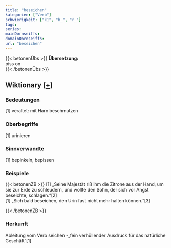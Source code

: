 ```yaml
---
title: "beseichen"
kategorien: ["Verb"]
schwierigkeit: ["k1", "h_", "r_"]
tags:
series:
mainDornseiffs:
domainDornseiffs:
url: "beseichen"
---
```


{{< betonenÜbs >}}
**Übersetzung:**  
piss on  
{{< /betonenÜbs >}}

## Wiktionary [[+](https://de.wiktionary.org/wiki/beseichen)]

### Bedeutungen
[1] veraltet: mit Harn beschmutzen  

### Oberbegriffe
[1] urinieren  

### Sinnverwandte
[1] bepinkeln, bepissen  

### Beispiele
{{< betonenZB >}}
[1] „Seine Majestät riß ihm die Zitrone aus der Hand, um sie zur Erde zu schleudern, und wollte den Sohn, der sich vor Angst beseichte, schlagen.“[2]  
[1] „Sich bald beseichen, den Urin fast nicht mehr halten können.“[3]  

{{< /betonenZB >}}
### Herkunft
Ableitung vom Verb seichen -„fein verhüllender Ausdruck für das natürliche Geschäft“[1]  


